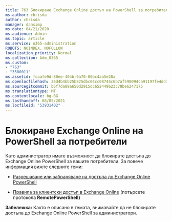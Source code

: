 ```yaml
---
title: 763 Блокиране Exchange Online достъп на PowerShell за потребители
ms.author: chrisda
author: chrisda
manager: dansimp
ms.date: 04/21/2020
ms.audience: Admin
ms.topic: article
ms.service: o365-administration
ROBOTS: NOINDEX, NOFOLLOW
localization_priority: Normal
ms.collection: Adm_O365
ms.custom:
- "763"
- "3500011"
ms.assetid: fcaafe9d-80ee-404b-9a70-00bc4aa5e28a
ms.openlocfilehash: 36d4b4bb25b825dbc04cc08744c6b7af590094ca91197fe4dd3d3a92c653cb0a
ms.sourcegitcommit: b5f7da89a650d2915dc652449623c78be6247175
ms.translationtype: MT
ms.contentlocale: bg-BG
ms.lasthandoff: 08/05/2021
ms.locfileid: "53931402"
---
```

# <a name="blocking-exchange-online-powershell-access-for-users"></a>Блокиране Exchange Online на PowerShell за потребители
Като администратор имате възможност да блокирате достъпа до Exchange Online PowerShell за вашите потребители. За повече информация вижте следните теми:

- [Разрешаване или забраняване на достъпа до Exchange Online PowerShell](https://docs.microsoft.com/powershell/exchange/exchange-online/disable-access-to-exchange-online-powershell)

- [Правила за клиентски достъп в Exchange Online](https://technet.microsoft.com/library/mt842508.aspx) (потърсете протокола **RemotePowerShell)** 

**Забележка:** Както е описано в темата, внимавайте да не блокирате достъпа до Exchange Online PowerShell за администратори.
